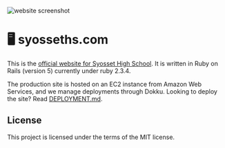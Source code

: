 ![website screenshot](https://i.imgur.com/jXzfbQc.png)

# 🖥️ syosseths.com

This is the [official website for Syosset High School](https://syosseths.com/). It is written in Ruby on Rails (version 5) currently under ruby 2.3.4.

The production site is hosted on an EC2 instance from Amazon Web Services, and we manage deployments through Dokku. Looking to deploy the site? Read [DEPLOYMENT.md](./DEPLOYMENT.md).

## License
This project is licensed under the terms of the MIT license.
